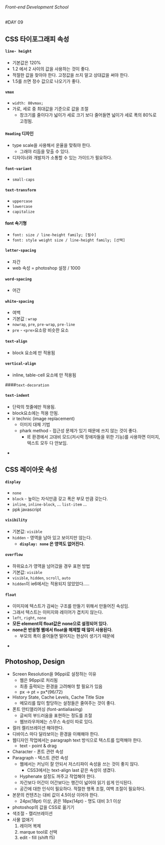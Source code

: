 ###### Front-end Development School

#DAY 09

## CSS 타이포그래피 속성
#### `line- height` 
  * 기본값은 120%
  * 1.2 에서 2 사이의 값을 사용하는 것이 좋다.
  * 적절한 값을 찾아야 한다. 고정값을 쓰지 말고 상대값을 써야 한다. 
  * 1.5를 쓰면 정수 값으로 나오기가 좋다.

#### `vmax`
  * `width: 80vmax;`
  * 가로, 세로 중 최대값을 기준으로 값을 조절
    * 창크기를 줄이다가 넓이가 세로 크기 보다 줄어들면 넓이가 세로 폭의 80%로 고정됨.

#### `Heading` 디자인
  * type scale을 사용해서 운율을 맞춰야 한다.
    * 그래야 리듬을 맞출 수 있다.
  * 디자이너와 개발자가 소통할 수 있는 가이드가 필요하다.

#### `font-variant`
  * `small-caps`

#### `text-transform`
  * `uppercase`
  * `lowercase`
  * `capitalize`

#### font 속기형 
* `font: size / line-height family; [필수]`
* `font: style weight size / line-height family; [선택]`

#### `letter-spacing` 
  * 자간
  * web 속성 = photoshop 설정 / 1000 

#### `word-spacing` 
  * 어간

#### `white-spacing` 
  * 여백
  * 기본값 : `wrap`
  * `nowrap`, `pre`, `pre-wrap`, `pre-line`
  * `pre` - `<pre>`요소랑 비슷한 요소 

#### `text-align` 
  * block 요소에 만 적용됨

#### `vertical-align` 
  * inline, table-cell 요소에 만 적용됨

####`text-decoration` 

#### `text-indent`
  * 단락의 첫줄에만 적용됨.
  * block요소에는 적용 안됨.
  * ir technic (image replacement)
    * 이미지 대체 기법
    * phark method - 접근성 문제가 있기 때문에 쓰지 않는 것이 좋다.
      * IE 환경에서 고대비 모드(저시력 장애자들을 위한 기능)를 사용하면 이미지, 텍스트 모두 다 안보임.

-
## CSS 레이아웃 속성
#### `display`
  * `none`
  * `block` - 높이는 자식만큼 갖고 폭은 부모 만큼 갖는다.
  * `inline`, `inline-block`, ... `list-item` ...
  * ppk javascript

#### `visibility`
   * 기본값: `visible`
   * `hidden` - 영역을 남아 있고 보이지만 않는다. 
      * **`display: none` 은 영역도 없어진다.**

#### `overflow`
  * 하위요소가 영역을 넘어갔을 경우 표현 방법
  * 기본값: `visible`
  * `visible`, `hidden`, `scroll`, `auto`
  * `hidden`이 ie6에서는 적용되지 않았었다.....

#### `float`
  * 이미지에 텍스트가 감싸는 구조를 만들기 위해서 만들어진 속성임.
  * 그래서 텍스트는 이미지와 레이어가 겹치지 않는다. 
  * `left`, `right`, `none`
  * **모든 element의 float값은 none으로 설정되어 있다.**
  * **none은 반응형 웹에서 float을 해제할 때 많이 사용된다.**
    * 부모의 폭이 줄어들면 떨어지는 현상이 생기기 때문에

-

## Photoshop, Design
* Screen Resolution을 96ppi로 설정하는 이유
  * 웹은 96ppi로 처리됨
  * 최종 출력되는 환경을 고려해야 할 필요가 있음
  * px -> pt = px*(96/72)
* History State, Cache Levels, Cache Title Size
  * 메모리를 많이 할당하는 설정들은 줄여주는 것이 좋다.
* 폰트 안티앨리어싱 (font-antialiasing)
  * 글씨의 부드러움을 표현하는 정도를 조절
  * 웹브라우저에는 스무스 속성이 따로 있다. 
* 컬러 켈리브레이션 해야한다.
* 디바이스 마다 달라보이는 환경을 이해해야 한다.
* 웹디자인 작업에서는 paragraph text 방식으로 텍스트를 입력해야 한다.
  * text - point & drag 
* Character - 폰트 관련 속성
* Paragraph - 텍스트 관련 속성 
  * 웹에서는 커닝이 잘 안되서 저스티파이 속성을 쓰는 것이 좋지 않다.
      * CSS3에서는 text-align last 같은 속성이 생겼다. 
  * Hyphenate 설정도 꺼주고 작업해야 한다. 
  * 자간보다 어간이 어간보다는 행간이 넓어야 읽기 쉽게 인식된다.
  * 공간에 대한 인식이 필요하다. 적절한 행폭 조절, 여백 조절이 필요하다.
* 본문의 컨텐츠는 대비 값이 4.5이상 이어야 한다.
  * 24px(18pt) 이상, 굵은 18px(14pt) - 명도 대비 3:1 이상
* photoshop의 값을 CSS로 옮기기 
* 색조절 - 캘리브레이션
* 사물 없애기 
  1. 레이어 복제
  2. marque tool로 선택
  3. edit - fill (shift f5)
